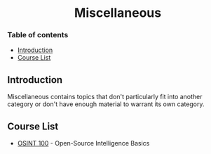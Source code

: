 <h1 align="center">Miscellaneous</h1>

### Table of contents

- [Introduction](#introduction)
- [Course List](#course-list)

## Introduction
Miscellaneous contains topics that don't particularly fit into another category or don't have enough material to warrant its own category.  

## Course List
- [OSINT 100](https://github.com/MasonCompetitiveCyber/ctf-courses/raw/main/Misc/OSINT%20100) - Open-Source Intelligence Basics